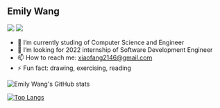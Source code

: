 
## Emily Wang
[![](https://img.shields.io/badge/LinkedIn-Emily_Wang-pink)](https://www.linkedin.com/in/emily-wang-bb6b29181/)
[![](https://img.shields.io/badge/Gmail-Ywang25%40scu.edu-pink)](mailto:Ywang25@scu.edu)
- 🔭 I’m currently studing of Computer Science and Engineer
- 🤔 I’m looking for 2022 internship of Software Development Engineer
- 📫 How to reach me: xiaofang2146@gmail.com
- ⚡ Fun fact:  drawing, exercising, reading


![Emily Wang's GitHub stats](https://github-readme-stats.vercel.app/api?username=emilylxf&show_icons=true)

[![Top Langs](https://github-readme-stats.vercel.app/api/top-langs/?username=anuraghazra&langs_count=8&hide=javascript,html,typescript,css,glsl)](https://github.com/emilylxf)

